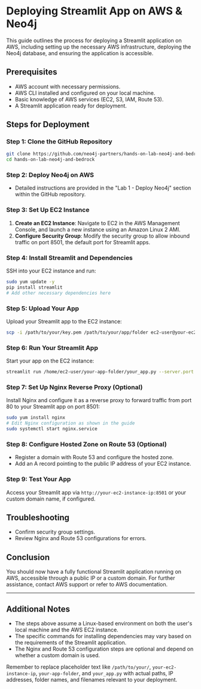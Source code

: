 
# Deploying Streamlit App on AWS & Neo4j

This guide outlines the process for deploying a Streamlit application on AWS, including setting up the necessary AWS infrastructure, deploying the Neo4j database, and ensuring the application is accessible.

## Prerequisites

- AWS account with necessary permissions.
- AWS CLI installed and configured on your local machine.
- Basic knowledge of AWS services (EC2, S3, IAM, Route 53).
- A Streamlit application ready for deployment.

## Steps for Deployment

### Step 1: Clone the GitHub Repository

```bash
git clone https://github.com/neo4j-partners/hands-on-lab-neo4j-and-bedrock.git
cd hands-on-lab-neo4j-and-bedrock
```

### Step 2: Deploy Neo4j on AWS

- Detailed instructions are provided in the "Lab 1 - Deploy Neo4j" section within the GitHub repository.

### Step 3: Set Up EC2 Instance

1. **Create an EC2 Instance**: Navigate to EC2 in the AWS Management Console, and launch a new instance using an Amazon Linux 2 AMI.
2. **Configure Security Group**: Modify the security group to allow inbound traffic on port 8501, the default port for Streamlit apps.

### Step 4: Install Streamlit and Dependencies

SSH into your EC2 instance and run:

```bash
sudo yum update -y
pip install streamlit
# Add other necessary dependencies here
```

### Step 5: Upload Your App

Upload your Streamlit app to the EC2 instance:

```bash
scp -i /path/to/your/key.pem /path/to/your/app/folder ec2-user@your-ec2-instance-ip:/home/ec2-user/
```

### Step 6: Run Your Streamlit App

Start your app on the EC2 instance:

```bash
streamlit run /home/ec2-user/your-app-folder/your_app.py --server.port 8501
```

### Step 7: Set Up Nginx Reverse Proxy (Optional)

Install Nginx and configure it as a reverse proxy to forward traffic from port 80 to your Streamlit app on port 8501:

```bash
sudo yum install nginx
# Edit Nginx configuration as shown in the guide
sudo systemctl start nginx.service
```

### Step 8: Configure Hosted Zone on Route 53 (Optional)

- Register a domain with Route 53 and configure the hosted zone.
- Add an A record pointing to the public IP address of your EC2 instance.

### Step 9: Test Your App

Access your Streamlit app via `http://your-ec2-instance-ip:8501` or your custom domain name, if configured.

## Troubleshooting

- Confirm security group settings.
- Review Nginx and Route 53 configurations for errors.

## Conclusion

You should now have a fully functional Streamlit application running on AWS, accessible through a public IP or a custom domain. For further assistance, contact AWS support or refer to AWS documentation.

---

## Additional Notes

- The steps above assume a Linux-based environment on both the user's local machine and the AWS EC2 instance.
- The specific commands for installing dependencies may vary based on the requirements of the Streamlit application.
- The Nginx and Route 53 configuration steps are optional and depend on whether a custom domain is used.

Remember to replace placeholder text like `/path/to/your/`, `your-ec2-instance-ip`, `your-app-folder`, and `your_app.py` with actual paths, IP addresses, folder names, and filenames relevant to your deployment.

